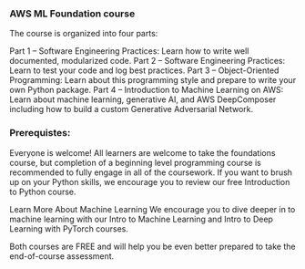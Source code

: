 ### AWS ML Foundation course


The course is organized into four parts:

Part 1 – Software Engineering Practices: Learn how to write well documented, modularized code.
Part 2 – Software Engineering Practices: Learn to test your code and log best practices.
Part 3 – Object-Oriented Programming: Learn about this programming style and prepare to write your own Python package.
Part 4 – Introduction to Machine Learning on AWS: Learn about machine learning, generative AI, and AWS DeepComposer including how to build a custom Generative Adversarial Network.

### Prerequistes:

Everyone is welcome!
All learners are welcome to take the foundations course, but completion of a beginning level programming course is recommended to fully engage in all of the coursework. If you want to brush up on your Python skills, we encourage you to review our free Introduction to Python course.

Learn More About Machine Learning
We encourage you to dive deeper in to machine learning with our Intro to Machine Learning and Intro to Deep Learning with PyTorch courses.

Both courses are FREE and will help you be even better prepared to take the end-of-course assessment.